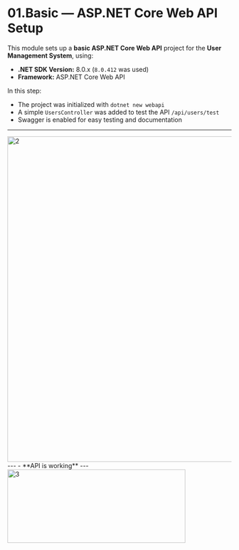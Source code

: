 # 01.Basic — ASP.NET Core Web API Setup

This module sets up a **basic ASP.NET Core Web API** project for the **User Management System**, using:
- **.NET SDK Version:** 8.0.x (`8.0.412` was used)
- **Framework:** ASP.NET Core Web API

In this step:
- The project was initialized with `dotnet new webapi`
- A simple `UsersController` was added to test the API `/api/users/test`
- Swagger is enabled for easy testing and documentation

---
<img width="1366" height="731" alt="2" src="https://github.com/user-attachments/assets/9041fa1e-14a1-4713-ba10-8ed193118c3e" />
---
- **API is working**
---
<img width="400" height="165" alt="3" src="https://github.com/user-attachments/assets/395540b9-ab53-4635-83e1-95e57af6a8a2" />
